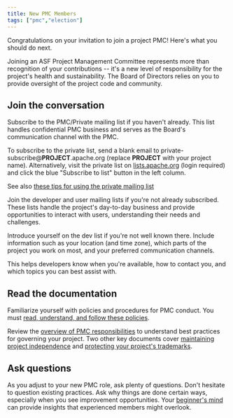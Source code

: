 ```yaml
---
title: New PMC Members
tags: ["pmc","election"]
---
```


Congratulations on your invitation to join a project PMC! Here's what
you should do next.

Joining an ASF Project Management Committee represents more than
recognition of your contributions -- it's a new level of responsibility
for the project's health and sustainability. The Board of Directors
relies on you to provide oversight of the project code and community.

## Join the conversation

Subscribe to the PMC/Private mailing list if you haven't already. This
list handles confidential PMC business and serves as the Board's
communication channel with the PMC.

To subscribe to the private list, send a blank email to
private-subscribe@**PROJECT**.apache.org (replace **PROJECT** with
your project name). Alternatively, visit the private list on
[lists.apache.org](https://lists.apache.org) (login required) and
click the blue "Subscribe to list" button in the left column.

See also [these tips for using the private mailing
list](https://community.apache.org/pmc/responsibilities.html#conducting-business)

Join the developer and user mailing lists if you're not already
subscribed. These lists handle the project's day-to-day business and
provide opportunities to interact with users, understanding their needs
and challenges.

Introduce yourself on the dev list if you're not well known there.
Include information such as your location (and time zone), which parts
of the project you work on most, and your preferred communication channels.

This helps developers know when you're available, how to contact you,
and which topics you can best assist with.


## Read the documentation

Familiarize yourself with policies and procedures for PMC conduct. You
must [read, understand, and follow these
policies](https://www.apache.org/dev/pmc.html#policy).

Review the [overview of PMC
responsibilities](https://community.apache.org/pmc/responsibilities.html)
to understand best practices for governing your project. Two other key
documents cover [maintaining project
independence](https://apache.org/foundation/policies/conduct) and
[protecting your project's
trademarks](https://apache.org/foundation/marks/responsibility).

## Ask questions

As you adjust to your new PMC role, ask plenty of questions. Don't
hesitate to question existing practices. Ask why things are done
certain ways, especially when you see improvement opportunities. Your
[beginner's mind](https://en.wikipedia.org/wiki/Shoshin) can provide
insights that experienced members might overlook.


